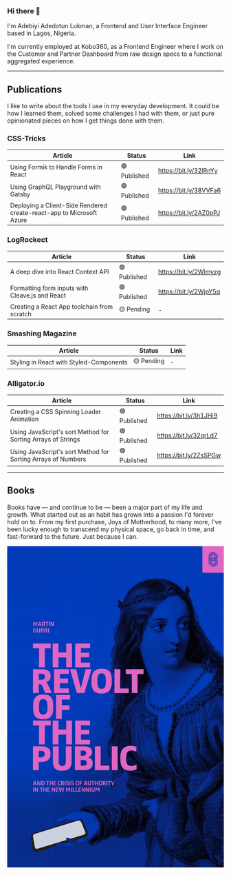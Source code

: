 ### Hi there 👋

I'm Adebiyi Adedotun Lukman, a Frontend and User Interface Engineer based in Lagos, Nigeria.

I'm currently employed at Kobo360, as a Frontend Engineer where I work on the Customer and Partner Dashboard from raw design specs to a functional aggregated experience.

---

## Publications

I like to write about the tools I use in my everyday development. It could be how I learned them, solved some challenges I had with them, or just pure opinionated pieces on how I get things done with them.

### CSS-Tricks

| Article                                                              | Status       | Link                   |
| -------------------------------------------------------------------- | ------------ | ---------------------- |
| Using Formik to Handle Forms in React                                | 🟢 Published | https://bit.ly/32lRnYy |
| Using GraphQL Playground with Gatsby                                 | 🟢 Published | https://bit.ly/38VVFa6 |
| Deploying a Client-Side Rendered create-react-app to Microsoft Azure | 🟢 Published | https://bit.ly/2AZ0pPJ |

### LogRockect

| Article                                         | Status       | Link                   |
| ----------------------------------------------- | ------------ | ---------------------- |
| A deep dive into React Context API              | 🟢 Published | https://bit.ly/2Wlmyzg |
| Formatting form inputs with Cleave.js and React | 🟢 Published | https://bit.ly/2WjpY5q |
| Creating a React App toolchain from scratch     | 🟡 Pending   | -                      |

### Smashing Magazine

| Article                                 | Status     | Link |
| --------------------------------------- | ---------- | ---- |
| Styling in React with Styled-Components | 🟡 Pending | -    |

### Alligator.io

| Article                                                      | Status       | Link                   |
| ------------------------------------------------------------ | ------------ | ---------------------- |
| Creating a CSS Spinning Loader Animation                     | 🟢 Published | https://bit.ly/3h1JHi9 |
| Using JavaScript's sort Method for Sorting Arrays of Strings | 🟢 Published | https://bit.ly/32qrLd7 |
| Using JavaScript's sort Method for Sorting Arrays of Numbers | 🟢 Published | https://bit.ly/2ZsSPGw |

---

## Books

Books have — and continue to be — been a major part of my life and growth. What started out as an habit has grown into a passion I'd forever hold on to. From my first purchase, Joys of Motherhood, to many more, I've been lucky enough to transcend my physical space, go back in time, and fast-forward to the future. Just because I can.

![THE REVOLT OF THE PUBLIC AND THE CRISIS OF AUTHORITY IN THE NEW MILLENNIUM ](revolt-of-the-public.jpg "THE REVOLT OF THE PUBLIC AND THE CRISIS OF AUTHORITY IN THE NEW MILLENNIUM ")
